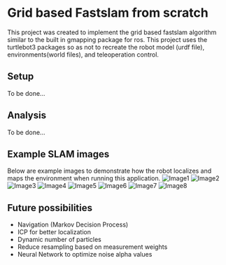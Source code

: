 # Grid based Fastslam from scratch
This project was created to implement the grid based fastslam algorithm similar to the built in gmapping package for ros. This project uses the turtlebot3 packages so as not to recreate the robot model (urdf file), environments(world files), and teleoperation control.

## Setup
To be done...

## Analysis
To be done...



## Example SLAM images
Below are example images to demonstrate how the robot localizes and maps the environment when running this application.
![Image1](https://github.com/wbmcintyre/fastslam/blob/main/images/image1.PNG)
![Image2](https://github.com/wbmcintyre/fastslam/blob/main/images/image2.PNG)
![Image3](https://github.com/wbmcintyre/fastslam/blob/main/images/image3.PNG)
![Image4](https://github.com/wbmcintyre/fastslam/blob/main/images/image4.PNG)
![Image5](https://github.com/wbmcintyre/fastslam/blob/main/images/image5.PNG)
![Image6](https://github.com/wbmcintyre/fastslam/blob/main/images/image6.PNG)
![Image7](https://github.com/wbmcintyre/fastslam/blob/main/images/image7.PNG)
![Image8](https://github.com/wbmcintyre/fastslam/blob/main/images/image8.PNG)


## Future possibilities
- Navigation (Markov Decision Process)
- ICP for better localization
- Dynamic number of particles
- Reduce resampling based on measurement weights
- Neural Network to optimize noise alpha values
